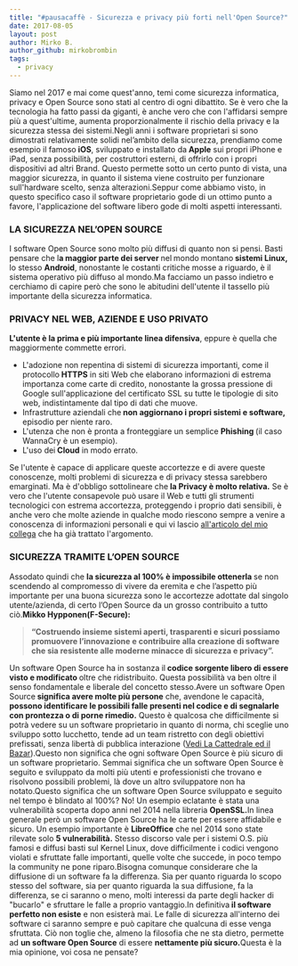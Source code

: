 ```yaml
---
title: "#pausacaffè - Sicurezza e privacy più forti nell'Open Source?"
date: 2017-08-05
layout: post
author: Mirko B.
author_github: mirkobrombin
tags:
  - privacy 
---
```

Siamo nel 2017 e mai come quest'anno, temi come sicurezza informatica, privacy e Open Source sono stati al centro di ogni dibattito. Se è vero che la tecnologia ha fatto passi da giganti, è anche vero che con l'affidarsi sempre più a quest'ultime, aumenta proporzionalmente il rischio della privacy e la sicurezza stessa dei sistemi.Negli anni i software proprietari si sono dimostrati relativamente solidi nel’ambito della sicurezza, prendiamo come esempio il famoso<b> iOS</b>, sviluppato e installato da<b> Apple</b> sui propri iPhone e iPad, senza possibilità, per costruttori esterni, di offrirlo con i propri dispositivi ad altri Brand. Questo permette sotto un certo punto di vista, una maggior sicurezza, in quanto il sistema viene costruito per funzionare sull'hardware scelto, senza alterazioni.Seppur come abbiamo visto, in questo specifico caso il software proprietario gode di un ottimo punto a favore, l'applicazione del software libero gode di molti aspetti interessanti.<h3><b>LA SICUREZZA NEL’OPEN SOURCE</b></h3>I software Open Source sono molto più diffusi di quanto non si pensi. Basti pensare che l<b>a maggior parte dei server </b>nel<b> </b>mondo<b> </b>montano<b> sistemi Linux, </b>lo stesso <b>Android</b>, nonostante le costanti critiche mosse a riguardo, è il sistema operativo più diffuso al mondo.Ma facciamo un passo indietro e cerchiamo di capire però che sono le abitudini dell'utente il tassello più importante della sicurezza informatica.<h3><b>PRIVACY NEL WEB, AZIENDE E USO PRIVATO</b></h3><b>L'utente è la prima e più importante linea difensiva</b>, eppure è quella che maggiormente commette errori.<ul>    <li>L'adozione non repentina di sistemi di sicurezza importanti, come il protocollo<b> HTTPS</b> in siti Web che elaborano informazioni di estrema importanza come carte di credito, nonostante la grossa pressione di Google sull'applicazione del certificato SSL su tutte le tipologie di sito web, indistintamente dal tipo di dati che muove.</li>    <li>Infrastrutture aziendali che<b> non aggiornano i propri sistemi e software, </b>episodio per niente raro.</li>    <li>L'utenza che non è pronta a fronteggiare un semplice <b>Phishing </b>(il caso WannaCry è un esempio).</li>    <li>L'uso dei<b> Cloud</b> in modo errato.</li></ul>Se l'utente è capace di applicare queste accortezze e di avere queste conoscenze, molti problemi di sicurezza e di privacy stessa sarebbero emarginati. Ma è d'obbligo sottolineare che<b> la Privacy è molto relativa.</b> Se è vero che l'utente consapevole può usare il Web e tutti gli strumenti tecnologici con estrema accortezza, proteggendo i proprio dati sensibili, è anche vero che molte aziende in qualche modo riescono sempre a venire a conoscenza di informazioni personali e qui vi lascio <a href="https://linuxhub.it/2017/07/24/?-pausacaffe-il-confort-si-paga-in-privacy/">all'articolo del mio collega</a> che ha già trattato l'argomento.<h3><b>SICUREZZA TRAMITE L’OPEN SOURCE</b></h3>Assodato quindi che <b>la sicurezza al 100% è impossibile ottenerla </b>se non scendendo al compromesso di vivere da eremita e che l’aspetto più importante per una buona sicurezza sono le accortezze adottate dal singolo utente/azienda, di certo l’Open Source da un grosso contribuito a tutto ciò.<b>Mikko Hypponen(F-Secure):</b><blockquote><b>“Costruendo insieme sistemi aperti, trasparenti e sicuri possiamo promuovere l’innovazione e contribuire alla creazione di software che sia resistente alle moderne minacce di sicurezza e privacy”.</b></blockquote>Un software Open Source ha in sostanza il<b> codice sorgente libero di essere visto e modificato </b>oltre che ridistribuito. Questa possibilità va ben oltre il senso fondamentale e liberale del concetto stesso.Avere un software Open Source<b> significa avere molte più persone</b> che, avendone le capacità,<b> possono identificare le possibili falle presenti nel codice e di segnalarle con prontezza o di porne rimedio.</b> Questo è qualcosa che difficilmente si potrà vedere su un software proprietario in quanto di norma, chi sceglie uno sviluppo sotto lucchetto, tende ad un team ristretto con degli obiettivi prefissati, senza libertà di pubblica interazione (<a href="https://linuxhub.it/download/la-cattedrale-e-il-bazaar/">Vedi La Cattedrale ed il Bazar</a>).Questo non significa che ogni software Open Source è più sicuro di un software proprietario. Semmai significa che un software Open Source è seguito e sviluppato da molti più utenti e professionisti che trovano e risolvono possibili problemi, là dove un altro sviluppatore non ha notato.Questo significa che un software Open Source sviluppato e seguito nel tempo è blindato al 100%? No! Un esempio eclatante è stata una vulnerabilità scoperta dopo anni nel 2014 nella libreria <b>OpenSSL.</b>In linea generale però un software Open Source ha le carte per essere affidabile e sicuro. Un esempio importante è <b>LibreOffice</b> che nel 2014 sono state rilevate solo <strong>5 vulnerabilità.</strong> Stesso discorso vale per i sistemi O.S. più famosi e diffusi basti sul Kernel Linux, dove difficilmente i codici vengono violati e sfruttate falle importanti, quelle volte che succede, in poco tempo la community ne pone riparo.Bisogna comunque considerare che la diffusione di un software fa la differenza. Sia per quanto riguarda lo scopo stesso del software, sia per quanto riguarda la sua diffusione, fa la differenza, se ci saranno o meno, molti interessi da parte degli hacker di "bucarlo" e sfruttare le falle a proprio vantaggio.In definitiva<b> il software perfetto non esiste</b> e non esisterà mai. Le falle di sicurezza all'interno dei software ci saranno sempre e può capitare che qualcuna di esse venga sfruttata. Ciò non toglie che, almeno la filosofia che ne sta dietro, permette ad <b>un software Open Source</b> di essere <b>nettamente più sicuro.</b>Questa è la mia opinione, voi cosa ne pensate?